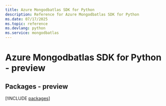 ```yaml
---
title: Azure Mongodbatlas SDK for Python
description: Reference for Azure Mongodbatlas SDK for Python
ms.date: 07/17/2025
ms.topic: reference
ms.devlang: python
ms.service: mongodbatlas
---
```

# Azure Mongodbatlas SDK for Python - preview
## Packages - preview
[!INCLUDE [packages](mongodbatlas-index.md)]
